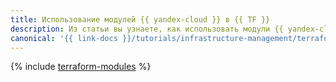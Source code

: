 ```yaml
---
title: Использование модулей {{ yandex-cloud }} в {{ TF }}
description: Из статьи вы узнаете, как использовать модули {{ yandex-cloud }} в {{ TF }}.
canonical: '{{ link-docs }}/tutorials/infrastructure-management/terraform-modules'
---
```


{% include [terraform-modules](../../_tutorials/infrastructure/terraform-modules.md) %}